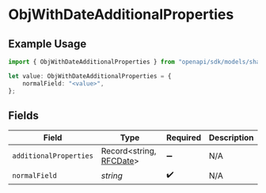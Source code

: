 # ObjWithDateAdditionalProperties

## Example Usage

```typescript
import { ObjWithDateAdditionalProperties } from "openapi/sdk/models/shared";

let value: ObjWithDateAdditionalProperties = {
    normalField: "<value>",
};
```

## Fields

| Field                                                | Type                                                 | Required                                             | Description                                          |
| ---------------------------------------------------- | ---------------------------------------------------- | ---------------------------------------------------- | ---------------------------------------------------- |
| `additionalProperties`                               | Record<string, [RFCDate](../../../types/rfcdate.md)> | :heavy_minus_sign:                                   | N/A                                                  |
| `normalField`                                        | *string*                                             | :heavy_check_mark:                                   | N/A                                                  |